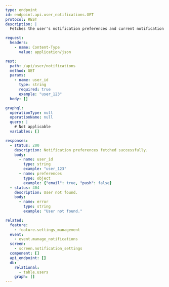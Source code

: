 ```yaml
---
type: endpoint
id: endpoint.api.user_notifications.GET
protocol: REST
description: |
  Fetches the user's notification preferences and current notification settings.

request:
  headers:
    - name: Content-Type
      value: application/json

rest:
  path: /api/user/notifications
  method: GET
  params:
    - name: user_id
      type: string
      required: true
      example: "user_123"
  body: []

graphql:
  operationType: null
  operationName: null
  query: |
    # Not applicable
  variables: []

responses:
  - status: 200
    description: Notification preferences fetched successfully.
    body:
      - name: user_id
        type: string
        example: "user_123"
      - name: preferences
        type: object
        example: {"email": true, "push": false}
  - status: 404
    description: User not found.
    body:
      - name: error
        type: string
        example: "User not found."

related:
  feature:
    - feature.settings_management
  event:
    - event.manage_notifications
  screen:
    - screen.notification_settings
  component: []
  api_endpoint: []
  db:
    relational:
      - table.users
    graph: []
---
```

